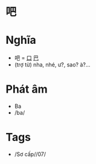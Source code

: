 # 吧

# Nghĩa
* 吧 = [口](口.md) [巴](巴.md)
* (trợ từ) nha, nhé, ư?, sao? à?...

# Phát âm
* Ba
*  /ba/

# Tags
* /Sơ cấp//07/

